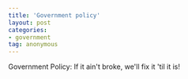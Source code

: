 ```yaml
---
title: 'Government policy'
layout: post
categories:
- government
tag: anonymous
---
```


Government Policy: If it ain't broke, we'll fix it 'til it is!